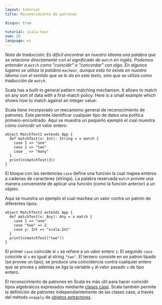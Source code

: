 ```yaml
---
layout: tutorial
title: Reconocimiento de patrones

disqus: true

tutorial: scala-tour
num: 20
language: es
---
```


_Nota de traducción: Es dificil encontrar en nuestro idioma una palabra que se relacione directamente con el significado de `match` en inglés. Podemos entender a `match` como "coincidir" o "concordar" con algo. En algunos lugares se utiliza la palabra `machear`, aunque esta no existe en nuestro idioma con el sentido que se le da en este texto, sino que se utiliza como traducción de `match`._

Scala has a built-in general pattern matching mechanism. It allows to match on any sort of data with a first-match policy. 
Here is a small example which shows how to match against an integer value:

Scala tiene incorporado un mecanismo general de reconocimiento de patrones. Este permite identificar cualquier tipo de datos una política primero-encontrado. Aquí se muestra un pequeño ejemplo el cual muestra cómo coincidir un valor entero:

    object MatchTest1 extends App {
      def matchTest(x: Int): String = x match {
        case 1 => "one"
        case 2 => "two"
        case _ => "many"
      }
      println(matchTest(3))
    }

El bloque con las sentencias `case` define una función la cual mapea enteros a cadenas de caracteres (strings). La palabra reservada `match` provee una manera conveniente de aplicar una función (como la función anterior) a un objeto.

Aquí se muestra un ejemplo el cual machea un valor contra un patrón de diferentes tipos:

    object MatchTest2 extends App {
      def matchTest(x: Any): Any = x match {
        case 1 => "one"
        case "two" => 2
        case y: Int => "scala.Int"
      }
      println(matchTest("two"))
    }

El primer `case` coincide si `x` se refiere a un valor entero `1`. El segundo `case` coincide si `x` es igual al string `"two"`. El tersero consiste en un patron tipado (se provee un tipo); se produce una coincidencia contra cualquier entero que se provea y además se liga la variable `y` al valor pasado `x` de tipo entero.

El reconocimiento de patrones en Scala es más útil para hacer coincidir tipos algebráicos expresados mediante [clases case](case-classes.html). Scala también permite la definición de patrones independientemente de las clases case, a través del método `unapply` de [objetos extractores](extractor-objects.html).
